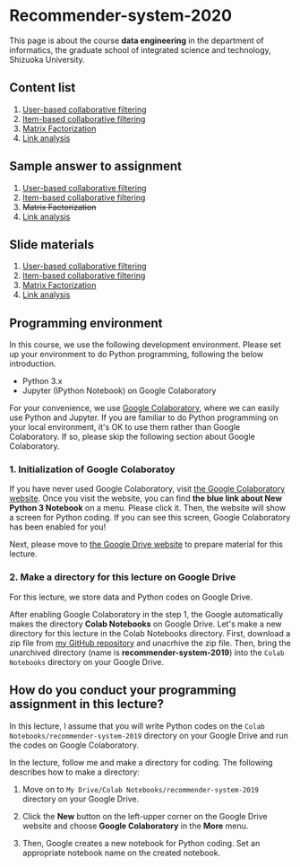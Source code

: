 # Recommender-system-2020
This page is about the course **data engineering** in the department of informatics, the graduate school of integrated science and technology, Shizuoka University.

## Content list
1. [User-based collaborative filtering](https://nbviewer.jupyter.org/github/trycycle/recommender-system-2019/blob/master/notebook/en/1c-user-based-cf.ipynb)
2. [Item-based collaborative filtering](https://nbviewer.jupyter.org/github/trycycle/recommender-system-2019/blob/master/notebook/en/2c-item-based-cf.ipynb)
3. [Matrix Factorization](https://github.com/trycycle/recommender-system-2019/blob/master/notebook/en/3c-matrix-factorization.ipynb)
4. [Link analysis](https://nbviewer.jupyter.org/github/trycycle/recommender-system-2019/blob/master/notebook/en/4c-link-analysis.ipynb)


## Sample answer to assignment
1. [User-based collaborative filtering](https://nbviewer.jupyter.org/github/trycycle/recommender-system-2019/blob/master/notebook/en/1a-user-based-cf.ipynb)
2. [Item-based collaborative filtering](https://nbviewer.jupyter.org/github/trycycle/recommender-system-2019/blob/master/notebook/en/2a-user-based-cf.ipynb)
3. ~~Matrix Factorization~~
4. [Link analysis](https://nbviewer.jupyter.org/github/trycycle/recommender-system-2019/blob/master/notebook/en/4a-link-analysis.ipynb)

## Slide materials
1. [User-based collaborative filtering](https://www.slideshare.net/hontolab/collaborative-filtering-1-userbased-cf)
2. [Item-based collaborative filtering](https://www.slideshare.net/hontolab/collaborative-filtering-2-itembased-cf)
3. [Matrix Factorization](https://www.slideshare.net/hontolab/matrix-factorization-192159058)
4. [Link analysis](https://www.slideshare.net/hontolab/link-analysis-194520335)


## Programming environment
In this course, we use the following development environment. Please set up your environment to do Python programming, following the below introduction.
* Python 3.x
* Jupyter (IPython Notebook) on Google Colaboratory

For your convenience, we use [Google Colaboratory](https://colab.research.google.com/), where we can easily use Python and Jupyter.
If you are familiar to do Python programming on your local environment, it's OK to use them rather than Google Colaboratory.
If so, please skip the following section about Google Colaboratory.

### 1. Initialization of Google Colaboratoy
If you have never used Google Colaboratory, visit [the Google Colaboratory website](https://colab.research.google.com/).
Once you visit the website, you can find **the blue link about New Python 3 Notebook** on a menu.
Please click it.
Then, the website will show a screen for Python coding.
If you can see this screen, Google Colaboratory has been enabled for you!

Next, please move to [the Google Drive website](https://drive.google.com/drive/u/1/my-drive) to prepare material for this lecture.


### 2. Make a directory for this lecture on Google Drive
For this lecture, we store data and Python codes on Google Drive.

After enabling Google Colaboratory in the step 1, the Google automatically makes the directory **Colab Notebooks** on Google Drive.
Let's make a new directory for this lecture in the Colab Notebooks directory.
First, download a zip file from [my GitHub repository](https://github.com/trycycle/recommender-system-2019/archive/master.zip) and unacrhive the zip file.
Then, bring the unarchived directory (name is **recommender-system-2019**) into the ``Colab Notebooks`` directory on your Google Drive.


## How do you conduct your programming assignment in this lecture?
In this lecture, I assume that you will write Python codes on the ``Colab Notebooks/recommender-system-2019`` directory on your Google Drive and run the codes on Google Colaboratory.

In the lecture, follow me and make a directory for coding.
The following describes how to make a directory:

1. Move on to ``My Drive/Colab Notebooks/recommender-system-2019`` directory on your Google Drive.

2. Click the **New** button on the left-upper corner on the Google Drive website and choose **Google Colaboratory** in the **More** menu.

3. Then, Google creates a new notebook for Python coding. Set an appropriate notebook name on the created notebook.

